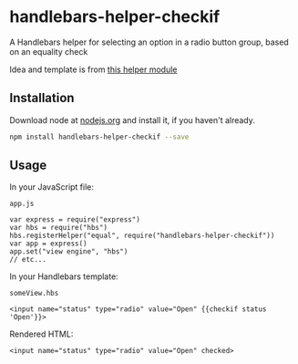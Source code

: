 # handlebars-helper-checkif

A Handlebars helper for selecting an option in a radio button group, based on an equality check

Idea and template is from [this helper module](https://github.com/zeke/handlebars-helper-equal)

## Installation

Download node at [nodejs.org](http://nodejs.org) and install it, if you haven't already.

```sh
npm install handlebars-helper-checkif --save
```

## Usage

In your JavaScript file:

`app.js`
```
var express = require("express")
var hbs = require("hbs")
hbs.registerHelper("equal", require("handlebars-helper-checkif"))
var app = express()
app.set("view engine", "hbs")
// etc...
```

In your Handlebars template:

`someView.hbs`
```
<input name="status" type="radio" value="Open" {{checkif status 'Open'}}>
```
Rendered HTML:
```
<input name="status" type="radio" value="Open" checked>
```
